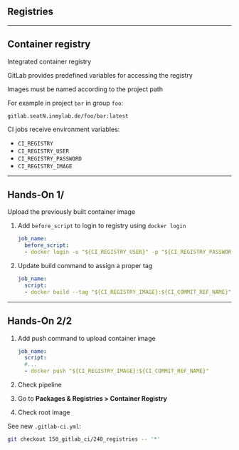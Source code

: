 <!-- .slide: id="gitlab_registries" class="vertical-center" -->

<i class="fa-duotone fa-garage fa-8x fa-duotone-colors-inverted" style="float: right; color: grey;"></i>

## Registries

---

## Container registry

Integrated container registry [](https://docs.gitlab.com/ee/user/packages/container_registry/index.html#build-and-push-by-using-gitlab-cicd)

GitLab provides predefined variables [<i class="fa-solid fa-arrow-right-to-bracket"></i>](#/gitlab_variables) for accessing the registry

Images must be named according to the project path

For example in project `bar` in group `foo`:

    gitlab.seatN.inmylab.de/foo/bar:latest

CI jobs receive environment variables:

- `CI_REGISTRY`
- `CI_REGISTRY_USER`
- `CI_REGISTRY_PASSWORD`
- `CI_REGISTRY_IMAGE`

---

## Hands-On 1/ [<i class="fa fa-comment-code"></i>](https://github.com/nicholasdille/container-slides/tree/150_gitlab_ci/240_registries "240_registries")

Upload the previously built container image

1. Add `before_script` to login to registry using `docker login`

    ```yaml
    job_name:
      before_script:
      - docker login -u "${CI_REGISTRY_USER}" -p "${CI_REGISTRY_PASSWORD}" "${CI_REGISTRY}"
    ```
    <!-- .element: style="width: 50em;" -->

1. Update build command to assign a proper tag

    ```yaml
    job_name:
      script:
      - docker build --tag "${CI_REGISTRY_IMAGE}:${CI_COMMIT_REF_NAME}" .
    ```
    <!-- .element: style="width: 50em;" -->

---

## Hands-On 2/2 [<i class="fa fa-comment-code"></i>](https://github.com/nicholasdille/container-slides/tree/150_gitlab_ci/240_registries "240_registries")

1. Add push command to upload container image

    ```yaml
    job_name:
      script:
      #...
      - docker push "${CI_REGISTRY_IMAGE}:${CI_COMMIT_REF_NAME}"
    ```
    <!-- .element: style="width: 35em;" -->

1. Check pipeline
1. Go to **Packages & Registries > Container Registry**
1. Check root image

See new `.gitlab-ci.yml`:

```bash
git checkout 150_gitlab_ci/240_registries -- '*'
```
